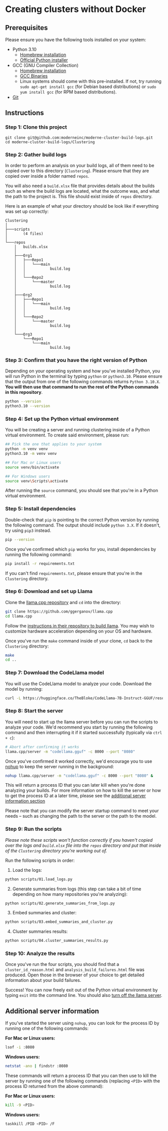 # Creating clusters without Docker

## Prerequisites

Please ensure you have the following tools installed on your system:

* Python 3.10
    * [Homebrew installation]([https://docs.brew.sh/Homebrew-and-Python](https://formulae.brew.sh/formula/python@3.10)) 
    * [Official Python installer]([https://www.python.org/downloads/](https://www.python.org/downloads/release/python-31014/))
* GCC (GNU Compiler Collection)
    * [Homebrew installation](https://formulae.brew.sh/formula/gcc)
    * [GCC Binaries](https://gcc.gnu.org/install/binaries.html)
    * Linux systems should come with this pre-installed. If not, try running `sudo apt-get install gcc` (for Debian based distributions) or `sudo yum install gcc` (for RPM based distributions).
* [Git](https://git-scm.com/downloads)

## Instructions

### Step 1: Clone this project

```shell
git clone git@github.com:moderneinc/moderne-cluster-build-logs.git
cd moderne-cluster-build-logs/Clustering
```

### Step 2: Gather build logs

In order to perform an analysis on your build logs, all of them need to be copied over to this directory (`Clustering`). Please ensure that they are copied over inside a folder named `repos`. 

You will also need a `build.xlsx` file that provides details about the builds such as where the build logs are located, what the outcome was, and what the path to the project is. This file should exist inside of `repos` directory.

Here is an example of what your directory should be look like if everything was set up correctly:

```
Clustering
│
├───scripts
│       (4 files)
│
└───repos
    │   builds.xlsx
    │
    ├───Org1
    │   ├───Repo1
    │   │   └───main
    │   │           build.log
    │   │
    │   └───Repo2
    │       └───master
    │               build.log
    │
    ├───Org2
    │   ├───Repo1
    │   │   └───main
    │   │           build.log
    │   │
    │   └───Repo2
    │       └───master
    │               build.log
    │
    └───Org3
        └───Repo1
            └───main
                    build.log
```

### Step 3: Confirm that you have the right version of Python

Depending on your operating system and how you've installed Python, you will run Python in the terminal by typing `python` or `python3.10`. Please ensure that the output from one of the following commands returns `Python 3.10.X`. **You will then use that command to run the rest of the Python commands in this repository**. 

```bash
python --version
python3.10 --version
```

### Step 4: Set up the Python virtual environment

You will be creating a server and running clustering inside of a Python virtual environment. To create said environment, please run:

```bash
## Pick the one that applies to your system
python -m venv venv
python3.10 -m venv venv 

## For Mac or Linux users
source venv/bin/activate

## For Windows users
source venv\Scripts\activate
```

After running the `source` command, you should see that you're in a Python virtual environment.

### Step 5: Install dependencies

Double-check that `pip` is pointing to the correct Python version by running the following command. The output should include `python 3.X`. If it doesn't, try using `pip3` instead.

```bash
pip --version
```

Once you've confirmed which `pip` works for you, install dependencies by running the following command:

```bash
pip install -r requirements.txt
```

If you can't find `requirements.txt`, please ensure that you're in the `Clustering` directory.

### Step 6: Download and set up Llama

Clone the [llama.cpp repository](https://github.com/ggerganov/llama.cpp) and `cd` into the directory:

```bash
git clone https://github.com/ggerganov/llama.cpp
cd llama.cpp
```

Follow the [instructions in their repository to build llama](https://github.com/ggerganov/llama.cpp?tab=readme-ov-file#build). You may wish to customize hardware acceleration depending on your OS and hardware.

Once you've run the `make` command inside of your clone, `cd` back to the `Clustering` directory:

```bash
make
cd ..
```

### Step 7: Download the CodeLlama model

You will use the CodeLlama model to analyze your code. Download the model by running:

```bash
curl -L https://huggingface.co/TheBloke/CodeLlama-7B-Instruct-GGUF/resolve/main/codellama-7b-instruct.Q4_K_M.gguf?download=true --output codellama.gguf
```

### Step 8: Start the server

You will need to start up the llama server before you can run the scripts to analyze your code. We'd recommend you start by running the following command and then interrupting it if it started successfully (typically via `ctrl + c`):

```bash
# Abort after confirming it works
llama.cpp/server -m "codellama.gguf" -c 8000 --port "8080"
```

Once you've confirmed it worked correctly, we'd encourage you to use [nohup](https://en.wikipedia.org/wiki/Nohup) to keep the server running in the background:

```bash
nohup llama.cpp/server -m "codellama.gguf" -c 8000 --port "8080" &
```

This will return a process ID that you can later kill when you're done analyzing your builds. For more information on how to kill the server or how to get the process ID at a later time, please see the [additional server information section](#additional-server-information)

Please note that you can modify the server startup command to meet your needs – such as changing the path to the server or the path to the model.

### Step 9: Run the scripts

_Please note these scripts won't function correctly if you haven't copied over the logs and `build.xlsx` file into the `repos` directory and put that inside of the `Clustering` directory you're working out of._

Run the following scripts in order:

1. Load the logs:

```bash
python scripts/01.load_logs.py
```

2. Generate summaries from logs (this step can take a bit of time depending on how many repositories you're analyzing):
    
```bash
python scripts/02.generate_summaries_from_logs.py
```

3. Embed summaries and cluster:

```bash
python scripts/03.embed_summaries_and_cluster.py
```

4. Cluster summaries results:

```bash
python scripts/04.cluster_summaries_results.py
```

### Step 10: Analyze the results

Once you've run the four scripts, you should find that a `cluster_id_reason.html` and `analysis_build_failures.html` file was produced. Open those in the browser of your choice to get detailed information about your build failures.

Success! You can now freely exit out of the Python virtual environment by typing `exit` into the command line. You should also [turn off the llama server](#additional-server-information).

## Additional server information

If you've started the server using `nohup`, you can look for the process ID by running one of the following commands:

**For Mac or Linux users:**

```bash
lsof -i :8080
```

**Windows users:**

```bash
netstat -ano | findstr :8080
```

These commands will return a process ID that you can then use to kill the server by running one of the following commands (replacing `<PID>` with the process ID returned from the above command):

**For Mac or Linux users:**

```bash
kill -9 <PID>
```

**Windows users:**

```bash
taskkill /PID <PID> /F
```
